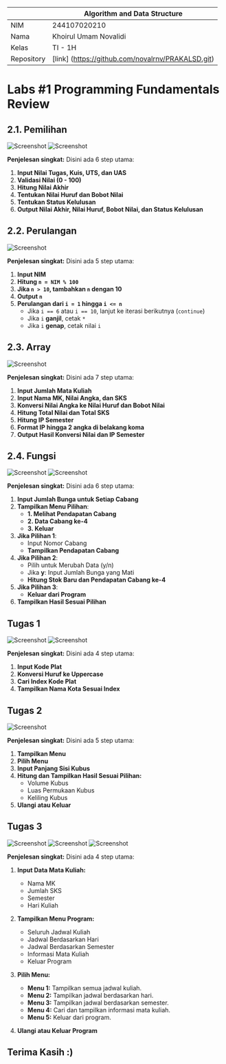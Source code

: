 |  | Algorithm and Data Structure |
|--|--|
| NIM |  244107020210|
| Nama |  Khoirul Umam Novalidi |
| Kelas | TI - 1H |
| Repository | [link] (https://github.com/novalrnv/PRAKALSD.git) |

# Labs #1 Programming Fundamentals Review

## 2.1. Pemilihan


![Screenshot](img/pemilihan1.png)
![Screenshot](img/pemilihan2.png)

**Penjelesan singkat:** 
Disini ada 6 step utama: 
1.  **Input Nilai Tugas, Kuis, UTS, dan UAS**
2.  **Validasi Nilai (0 - 100)**
3.  **Hitung Nilai Akhir**
4.  **Tentukan Nilai Huruf dan Bobot Nilai**
5.  **Tentukan Status Kelulusan**
6.  **Output Nilai Akhir, Nilai Huruf, Bobot Nilai, dan Status Kelulusan**

## 2.2. Perulangan


![Screenshot](img/perulangan.png)

**Penjelesan singkat:** 
Disini ada 5 step utama: 
1.  **Input NIM**
2.  **Hitung `n = NIM % 100`**
3.  **Jika `n > 10`, tambahkan `n` dengan 10**
4.  **Output `n`**
5.  **Perulangan dari `i = 1` hingga `i <= n`**
    -   Jika `i == 6` atau `i == 10`, lanjut ke iterasi berikutnya (`continue`)
    -   Jika `i` **ganjil**, cetak `*`
    -   Jika `i` **genap**, cetak nilai `i`

## 2.3. Array


![Screenshot](img/array.png)

**Penjelesan singkat:** 
Disini ada 7 step utama: 
1.  **Input Jumlah Mata Kuliah**
2.  **Input Nama MK, Nilai Angka, dan SKS**
3.  **Konversi Nilai Angka ke Nilai Huruf dan Bobot Nilai**
4.  **Hitung Total Nilai dan Total SKS**
5.  **Hitung IP Semester**
6.  **Format IP hingga 2 angka di belakang koma**
7.  **Output Hasil Konversi Nilai dan IP Semester**


## 2.4. Fungsi


![Screenshot](img/fungsi.png)
![Screenshot](img/fungsi2.png)

**Penjelesan singkat:** 
Disini ada 6 step utama: 
1.  **Input Jumlah Bunga untuk Setiap Cabang**
2.  **Tampilkan Menu Pilihan**:
    -   **1. Melihat Pendapatan Cabang**
    -   **2. Data Cabang ke-4**
    -   **3. Keluar**
3.  **Jika Pilihan 1**:
    -   Input Nomor Cabang
    -   **Tampilkan Pendapatan Cabang**
4.  **Jika Pilihan 2**:
    -   Pilih untuk Merubah Data (y/n)
    -   Jika **y**: Input Jumlah Bunga yang Mati
    -   **Hitung Stok Baru dan Pendapatan Cabang ke-4**
5.  **Jika Pilihan 3**:
    -   **Keluar dari Program**
6.  **Tampilkan Hasil Sesuai Pilihan**

## Tugas 1


![Screenshot](img/tugas1.1.png)
![Screenshot](img/tugas1.2.png)

**Penjelesan singkat:** 
Disini ada 4 step utama: 
1.  **Input Kode Plat**
2.  **Konversi Huruf ke Uppercase**
3.  **Cari Index Kode Plat**
4.  **Tampilkan Nama Kota Sesuai Index**

## Tugas 2


![Screenshot](img/tugas2.png)

**Penjelesan singkat:** 
Disini ada 5 step utama: 
1.  **Tampilkan Menu**
2.  **Pilih Menu**
3.  **Input Panjang Sisi Kubus**
4.  **Hitung dan Tampilkan Hasil Sesuai Pilihan:**
    -   Volume Kubus
    -   Luas Permukaan Kubus
    -   Keliling Kubus
5.  **Ulangi atau Keluar**
## Tugas 3


![Screenshot](img/tugas3.1.png)
![Screenshot](img/tugas3.2.png)
![Screenshot](img/tugas3.3.png)

**Penjelesan singkat:** 
Disini ada 4 step utama: 
1.  **Input Data Mata Kuliah:**
    -   Nama MK
    -   Jumlah SKS
    -   Semester
    -   Hari Kuliah
2.  **Tampilkan Menu Program:**
    
    -   Seluruh Jadwal Kuliah
    -   Jadwal Berdasarkan Hari
    -   Jadwal Berdasarkan Semester
    -   Informasi Mata Kuliah
    -   Keluar Program
3.  **Pilih Menu:**
    
    -   **Menu 1:** Tampilkan semua jadwal kuliah.
    -   **Menu 2:** Tampilkan jadwal berdasarkan hari.
    -   **Menu 3:** Tampilkan jadwal berdasarkan semester.
    -   **Menu 4:** Cari dan tampilkan informasi mata kuliah.
    -   **Menu 5:** Keluar dari program.
4.  **Ulangi atau Keluar Program**

## Terima Kasih :)